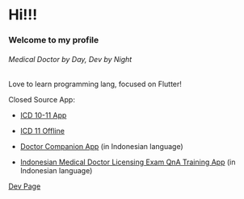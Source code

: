 # Hi!!!

### Welcome to my profile

###### Medical Doctor by Day, Dev by Night

Love to learn programming lang, focused on Flutter!

Closed Source App:

- [ICD 10-11 App](https://play.google.com/store/apps/details?id=com.mrcrbrth.icd_cm_pcs)

- [ICD 11 Offline](https://play.google.com/store/apps/details?id=com.mrcrbrth.icd11_offline)
  
- [Doctor Companion App](https://play.google.com/store/apps/details?id=com.mrcrbrth.teman_dokter) (in Indonesian language)

- [Indonesian Medical Doctor Licensing Exam QnA Training App]([https://play.google.com/store/apps/details?id=com.mrcrbrth.teman_dokter](https://play.google.com/store/apps/details?id=com.mrcrbrth.latihan_ukmppd)) (in Indonesian language)

[Dev Page](https://mrcrbrth.is-a.dev)
